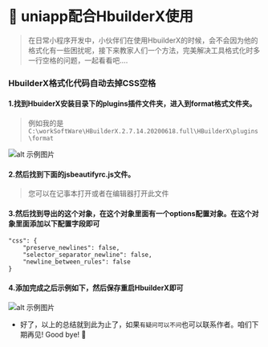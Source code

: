 
# :love_hotel: uniapp配合HbuilderX使用



>在日常小程序开发中，小伙伴们在使用HbuilderX的时候，会不会因为他的格式化有一些困扰呢，接下来教家人们一个方法，完美解决工具格式化时多一行空格的问题，一起看看吧....


### HbuilderX格式化代码自动去掉CSS空格

#### 1.找到HbuiderX安装目录下的plugins插件文件夹，进入到format格式文件夹。

>例如我的是 `C:\workSoftWare\HBuilderX.2.7.14.20200618.full\HBuilderX\plugins\format`

![alt 示例图片](/img/study/uniapp/uniapp配合HbuilderX使用/目录.jpg)




#### 2.然后找到下面的jsbeautifyrc.js文件。

>您可以在记事本打开或者在编辑器打开此文件

#### 3.然后找到导出的这个对象，在这个对象里面有一个options配置对象。在这个对象里面添加以下配置字段即可

```
"css": {  
    "preserve_newlines": false,
    "selector_separator_newline": false,  
    "newline_between_rules": false
}

```

#### 4.添加完成之后示例如下，然后保存重启HbuilderX即可


![alt 示例图片](/img/study/uniapp/uniapp配合HbuilderX使用/配置.jpg)




* 好了，以上的总结就到此为止了，如果`有疑问可以不问`也可以联系作者。咱们下期再见! Good bye! 🌸